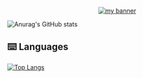 <!-- Banner -->
<p align="center">
  <a href="https://github.com/Emiliano-Blackbird">
    <img src="https://github.com/user-attachments/assets/430ec43f-6363-49be-8dec-a09b7e5286e8" alt="my banner">
  </a>
</p>

<!-- GitHub Stats -->  
![Anurag's GitHub stats](https://github-readme-stats.vercel.app/api?username=Emiliano-Blackbird&show_icons=true&theme=tokyonight)

## ⌨️ Languages 
[![Top Langs](https://github-readme-stats.vercel.app/api/top-langs/?username=Lagaress&layout=compact&theme=tokyonight)](https://github.com/Lagaress/github-readme-stats)
